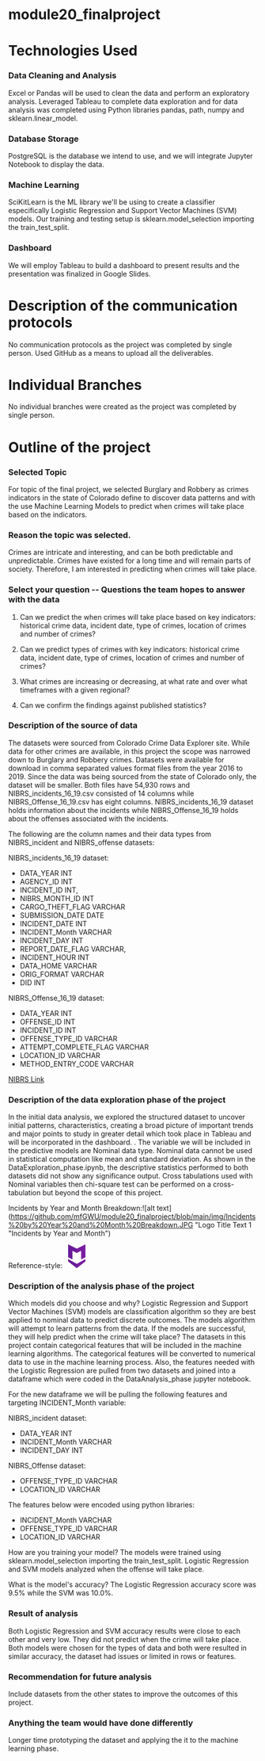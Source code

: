 # module20_finalproject

# Technologies Used

### Data Cleaning and Analysis
Excel or Pandas will be used to clean the data and perform an exploratory analysis. Leveraged Tableau to complete data exploration and for data analysis was completed using Python libraries pandas, path, numpy and sklearn.linear_model. 

### Database Storage
PostgreSQL is the database we intend to use, and we will integrate Jupyter Notebook to display the data.

### Machine Learning
SciKitLearn is the ML library we'll be using to create a classifier especifically Logistic Regression and Support Vector Machines (SVM)  models. Our training and testing setup is sklearn.model_selection importing the train_test_split.

### Dashboard
We will employ Tableau to build a dashboard to present results and the presentation was finalized in Google Slides. 


# Description of the communication protocols
No communication protocols as the project was completed by single person. Used GitHub as a means to upload all the deliverables.

# Individual Branches
No individual branches were created as the project was completed by single person.

# Outline of the project

### Selected Topic
For topic of the final project, we selected Burglary and Robbery as crimes indicators in the state of Colorado define to discover data patterns and with the use Machine Learning Models to predict when crimes will take place based on the indicators.

### Reason the topic was selected.
Crimes are intricate and interesting, and can be both predictable and unpredictable. Crimes have existed for a long time and will remain parts of society. Therefore, I am interested in predicting when crimes will take place.

### Select your question -- Questions the team hopes to answer with the data
1.	Can we predict the when crimes will take place based on key indicators:  historical crime data, incident date, type of crimes, location of crimes and number of crimes?

2.	Can we predict types of crimes with key indicators:  historical crime data, incident date, type of crimes, location of crimes and number of crimes?
3.	What crimes are increasing or decreasing, at what rate and over what timeframes with a given regional?

4.	Can we confirm the findings against published statistics?

### Description of the source of data

The datasets were sourced from Colorado Crime Data Explorer site.  While data for other crimes are available, in this project the scope was narrowed down to  Burglary and Robbery crimes. Datasets were available for download in comma separated values format files from the year 2016 to 2019.  Since the data was being sourced from the state of Colorado only, the dataset will be smaller.  Both files have 54,930 rows and NIBRS_incidents_16_19.csv consisted of 14 columns while NIBRS_Offense_16_19.csv has eight columns. NIBRS_incidents_16_19 dataset holds information about the incidents while NIBRS_Offense_16_19 holds about the offenses associated with the incidents.

The following are the column names and their data types from NIBRS_incident and NIBRS_offense datasets:

NIBRS_incidents_16_19 dataset:
- DATA_YEAR INT
- AGENCY_ID INT
- INCIDENT_ID INT,
- NIBRS_MONTH_ID INT
- CARGO_THEFT_FLAG VARCHAR	
- SUBMISSION_DATE DATE
- INCIDENT_DATE INT
- INCIDENT_Month VARCHAR
- INCIDENT_DAY INT
- REPORT_DATE_FLAG VARCHAR,	
- INCIDENT_HOUR INT
- DATA_HOME VARCHAR
- ORIG_FORMAT VARCHAR
- DID INT

NIBRS_Offense_16_19 dataset:
- DATA_YEAR INT
- OFFENSE_ID INT
- INCIDENT_ID INT
- OFFENSE_TYPE_ID VARCHAR
- ATTEMPT_COMPLETE_FLAG VARCHAR
- LOCATION_ID VARCHAR
- METHOD_ENTRY_CODE VARCHAR

[NIBRS Link](https://crime-data-explorer.app.cloud.gov/downloads-and-docs)

### Description of the data exploration phase of the project

In the initial data analysis, we explored the structured dataset to uncover initial patterns, characteristics, creating a broad picture of important trends and major points to study in greater detail which took place in Tableau and will be incorporated in the dashboard.
.  The variable we will be included in the predictive models are Nominal data  type.  Nominal data cannot be used in statistical computation like mean and standard deviation.  As shown in the DataExploration_phase.ipynb, the descriptive statistics performed to both datasets did not show any significance output.  Cross tabulations used with Nominal variables then chi-square test can be performed on a cross-tabulation but beyond the scope of this project.

Incidents by Year and Month Breakdown:![alt text](https://github.com/mfGWU/module20_finalproject/blob/main/img/Incidents%20by%20Year%20and%20Month%20Breakdown.JPG "Logo Title Text 1 "Incidents by Year and Month")

Reference-style: 
![alt text][logo]

[logo]: https://github.com/adam-p/markdown-here/raw/master/src/common/images/icon48.png "Logo Title Text 2"
			
### Description of the analysis phase of the project
Which models  did you choose and why?
Logistic Regression and Support Vector Machines (SVM)  models are classification algorithm so they are best applied to nominal data to predict discrete outcomes.  The models algorithm will attempt to learn patterns from the data.  If the models are successful, they will help predict when the crime will take place? The datasets in this project contain categorical features that will be included in the machine learning algorithms.  The categorical features will be converted to numerical data to use in the machine learning process. Also, the features needed with the Logistic Regression are pulled from two datasets and joined into a dataframe which were coded in the DataAnalysis_phase jupyter notebook.

For the new dataframe we will be pulling the following features and targeting INCIDENT_Month variable:

NIBRS_incident dataset:
- DATA_YEAR INT
- INCIDENT_Month VARCHAR
- INCIDENT_DAY INT

NIBRS_Offense dataset:
- OFFENSE_TYPE_ID VARCHAR
- LOCATION_ID VARCHAR

The  features below were encoded using python libraries:
- INCIDENT_Month VARCHAR
- OFFENSE_TYPE_ID VARCHAR
- LOCATION_ID VARCHAR	

How are you training your model?
The models were trained using sklearn.model_selection importing the train_test_split.   Logistic Regression and SVM models analyzed  when the offense will take place.

What is the model's accuracy?
The Logistic Regression accuracy score was 9.5% while the SVM was 10.0%.

### Result of analysis
Both Logistic Regression and SVM accuracy results were close to each other and very low.  	They did not predict when the crime will take place.  Both models were chosen for the 	types of data and both were resulted in similar accuracy, the dataset had issues or limited 	in rows or features.  

### Recommendation for future analysis
Include datasets from the other states to improve the outcomes of this project.  

### Anything the team would have done differently
Longer time prototyping the dataset and applying the it to the machine learning phase.
